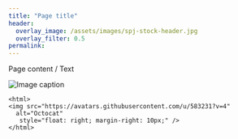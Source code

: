 ```yaml
---
title: "Page title"
header:
  overlay_image: /assets/images/spj-stock-header.jpg 
  overlay_filter: 0.5
permalink: 
---
```


<!-- ## for H2, ### for H3, etc. --> 

Page content / Text

![Image caption](/assets/images/image.jpg)

<!-- If an image is hosted externally, they can be added using HTML code --> 
    <html>
    <img src="https://avatars.githubusercontent.com/u/583231?v=4"
      alt="Octocat"
       style="float: right; margin-right: 10px;" />
    </html>
       
